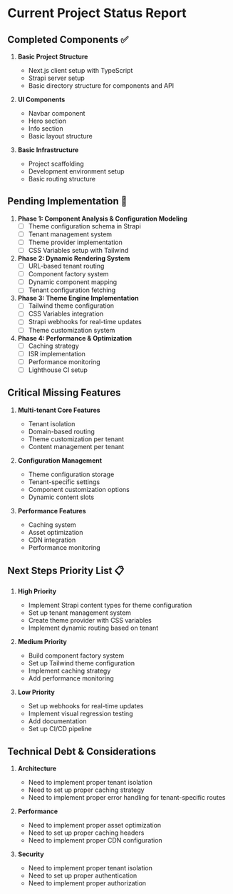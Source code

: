 # Current Project Status Report

## Completed Components ✅

1. **Basic Project Structure**
   - Next.js client setup with TypeScript
   - Strapi server setup
   - Basic directory structure for components and API

2. **UI Components**
   - Navbar component
   - Hero section
   - Info section
   - Basic layout structure

3. **Basic Infrastructure**
   - Project scaffolding
   - Development environment setup
   - Basic routing structure

## Pending Implementation 🚧

1. **Phase 1: Component Analysis & Configuration Modeling**
   - [ ] Theme configuration schema in Strapi
   - [ ] Tenant management system
   - [ ] Theme provider implementation
   - [ ] CSS Variables setup with Tailwind

2. **Phase 2: Dynamic Rendering System**
   - [ ] URL-based tenant routing
   - [ ] Component factory system
   - [ ] Dynamic component mapping
   - [ ] Tenant configuration fetching

3. **Phase 3: Theme Engine Implementation**
   - [ ] Tailwind theme configuration
   - [ ] CSS Variables integration
   - [ ] Strapi webhooks for real-time updates
   - [ ] Theme customization system

4. **Phase 4: Performance & Optimization**
   - [ ] Caching strategy
   - [ ] ISR implementation
   - [ ] Performance monitoring
   - [ ] Lighthouse CI setup

## Critical Missing Features 

1. **Multi-tenant Core Features**
   - Tenant isolation
   - Domain-based routing
   - Theme customization per tenant
   - Content management per tenant

2. **Configuration Management**
   - Theme configuration storage
   - Tenant-specific settings
   - Component customization options
   - Dynamic content slots

3. **Performance Features**
   - Caching system
   - Asset optimization
   - CDN integration
   - Performance monitoring

## Next Steps Priority List 📋

1. **High Priority**
   - Implement Strapi content types for theme configuration
   - Set up tenant management system
   - Create theme provider with CSS variables
   - Implement dynamic routing based on tenant

2. **Medium Priority**
   - Build component factory system
   - Set up Tailwind theme configuration
   - Implement caching strategy
   - Add performance monitoring

3. **Low Priority**
   - Set up webhooks for real-time updates
   - Implement visual regression testing
   - Add documentation
   - Set up CI/CD pipeline

## Technical Debt & Considerations 

1. **Architecture**
   - Need to implement proper tenant isolation
   - Need to set up proper caching strategy
   - Need to implement proper error handling for tenant-specific routes

2. **Performance**
   - Need to implement proper asset optimization
   - Need to set up proper caching headers
   - Need to implement proper CDN configuration

3. **Security**
   - Need to implement proper tenant isolation
   - Need to set up proper authentication
   - Need to implement proper authorization
